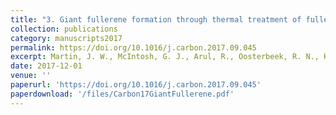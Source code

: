 ```yaml
---
title: "3. Giant fullerene formation through thermal treatment of fullerene soot"
collection: publications
category: manuscripts2017
permalink: https://doi.org/10.1016/j.carbon.2017.09.045
excerpt: Martin, J. W., McIntosh, G. J., Arul, R., Oosterbeek, R. N., Kraft, M., & Söhnel, T. (2017). Carbon, 125, 132-138.
date: 2017-12-01
venue: ''
paperurl: 'https://doi.org/10.1016/j.carbon.2017.09.045'
paperdownload: '/files/Carbon17GiantFullerene.pdf'
---
```

